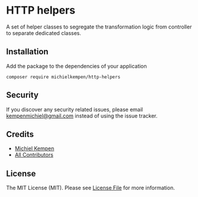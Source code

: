 # HTTP helpers

A set of helper classes to segregate the transformation logic from controller to separate dedicated classes.

## Installation

Add the package to the dependencies of your application

```
composer require michielkempen/http-helpers
```

## Security

If you discover any security related issues, please email kempenmichiel@gmail.com instead of using the issue tracker.

## Credits

- [Michiel Kempen](https://github.com/michielkempen)
- [All Contributors](../../contributors)

## License

The MIT License (MIT). Please see [License File](LICENSE.md) for more information.
